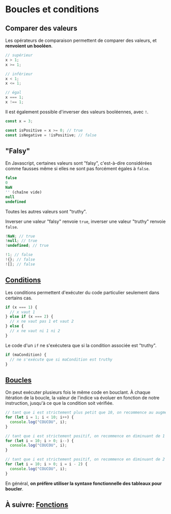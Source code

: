 # Boucles et conditions

## Comparer des valeurs

Les opérateurs de comparaison permettent de comparer des valeurs, et **renvoient
un booléen**.

```js
// supérieur
x > 1;
x >= 1;

// inférieur
x < 1;
x <= 1;

// égal
x === 1;
x !== 1;
```

Il est également possible d'inverser des valeurs booléennes, avec `!`.

```js
const x = 3;

const isPositive = x >= 0; // true
const isNegative = !isPositive; // false
```

## "Falsy"

En Javascript, certaines valeurs sont "falsy", c'est-à-dire considérées comme
fausses même si elles ne sont pas forcément égales à `false`.

```js
false
0
NaN
'' (chaîne vide)
null
undefined
```

Toutes les autres valeurs sont "truthy".

Inverser une valeur "falsy" renvoie `true`, inverser une valeur "truthy" renvoie
`false`.

```js
!NaN; // true
!null; // true
!undefined; // true

!1; // false
!{}; // false
![]; // false
```

## [Conditions](https://dorey.github.io/JavaScript-Equality-Table/)

Les conditions permettent d'exécuter du code particulier seulement dans certains
cas.

```js
if (x === 1) {
  // x vaut 1
} else if (x === 2) {
  // x ne vaut pas 1 et vaut 2
} else {
  // x ne vaut ni 1 ni 2
}
```

Le code d'un `if` ne s'exécutera que si la condition associée est "truthy".

```js
if (maCondition) {
  // ne s'exécute que si maCondition est truthy
}
```

## [Boucles](https://developer.mozilla.org/fr/docs/Web/JavaScript/Reference/Instructions/for)

On peut exécuter plusieurs fois le même code en bouclant. À chaque itération de
la boucle, la valeur de l'indice va évoluer en fonction de notre instruction,
jusqu'à ce que la condition soit vérifiée.

```js
// tant que i est strictement plus petit que 10, on recommence au augmentant de 1 la valeur de i
for (let i = 1; i < 10; i++) {
  console.log("COUCOU", i);
}

// tant que i est strictement positif, on recommence en diminuant de 1 la valeur de i
for (let i = 10; i > 0; i--) {
  console.log("COUCOU", i);
}

// tant que i est strictement positif, on recommence en diminuant de 2 la valeur de i
for (let i = 10; i > 0; i = i - 2) {
  console.log("COUCOU", i);
}
```

En général, **on préfère utiliser la syntaxe fonctionnelle des tableaux pour
boucler**.

## À suivre: [Fonctions](./2-3_functions.md)
